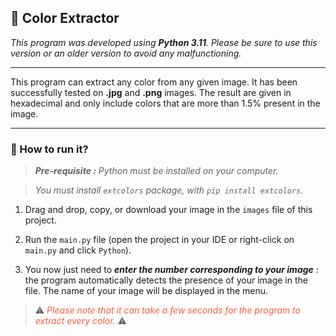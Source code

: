 🎨 Color Extractor
---

_This program was developed using **Python 3.11**. Please be sure to use this version or an older version to avoid any malfunctioning._

---

This program can extract any color from any given image. It has been successfully tested on **.jpg** and **.png** images.
The result are given in hexadecimal and only include colors that are more than 1.5% present in the image.

---

### 🚀 How to run it?
> _**Pre-requisite :**_
> _Python must be installed on your computer._

> _You must install `extcolors` package, with `pip install extcolors`._

1. Drag and drop, copy, or download your image in the `images` file of this project.


2. Run the `main.py` file (open the project in your IDE or right-click on `main.py` and click `Python`).


3. You now just need to ***enter the number corresponding to your image*** : the program automatically detects the presence of your image in the file. The name of your image will be displayed in the menu.
> ⚠️ <span style= "color:#ff5e3b">*Please note that it can take a few seconds for the program to extract every color.*</span> ⚠️